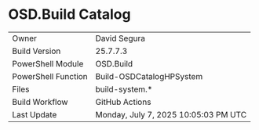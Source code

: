 ﻿# OSD.Build Catalog

| | |
|-|-|
| Owner | David Segura |
| Build Version | 25.7.7.3 |
| PowerShell Module | OSD.Build |
| PowerShell Function | Build-OSDCatalogHPSystem |
| Files | build-system.* |
| Build Workflow | GitHub Actions |
| Last Update | Monday, July 7, 2025 10:05:03 PM UTC |
